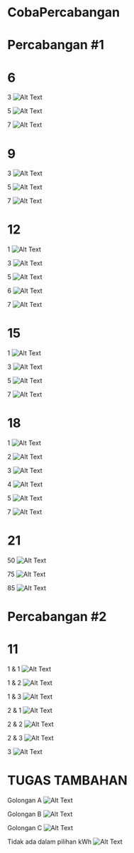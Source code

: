 # CobaPercabangan
# Percabangan #1
# 6

3
![Alt Text](https://github.com/necha28/CobaPercabangan/blob/master/capture1.PNG)

5
![Alt Text](https://github.com/necha28/CobaPercabangan/blob/master/capture2.PNG)

7
![Alt Text](https://github.com/necha28/CobaPercabangan/blob/master/capture3.PNG)

# 9

3
![Alt Text](https://github.com/necha28/CobaPercabangan/blob/master/capture4.PNG)

5
![Alt Text](https://github.com/necha28/CobaPercabangan/blob/master/capture5.PNG)

7
![Alt Text](https://github.com/necha28/CobaPercabangan/blob/master/capture6.PNG)

# 12

1
![Alt Text](https://github.com/necha28/CobaPercabangan/blob/master/capture7.png)

3
![Alt Text](https://github.com/necha28/CobaPercabangan/blob/master/capture8.png)

5
![Alt Text](https://github.com/necha28/CobaPercabangan/blob/master/capture9.png)

6
![Alt Text](https://github.com/necha28/CobaPercabangan/blob/master/capture10.png)

7
![Alt Text](https://github.com/necha28/CobaPercabangan/blob/master/capture11.png)

# 15

1
![Alt Text](https://github.com/necha28/CobaPercabangan/blob/master/capture12.png)

3
![Alt Text](https://github.com/necha28/CobaPercabangan/blob/master/capture13.png)

5
![Alt Text](https://github.com/necha28/CobaPercabangan/blob/master/capture14.png)

7
![Alt Text](https://github.com/necha28/CobaPercabangan/blob/master/capture15.png)

# 18

1
![Alt Text](https://github.com/necha28/CobaPercabangan/blob/master/capture16.png)

2
![Alt Text](https://github.com/necha28/CobaPercabangan/blob/master/capture17.png)

3
![Alt Text](https://github.com/necha28/CobaPercabangan/blob/master/capture18.png)

4
![Alt Text](https://github.com/necha28/CobaPercabangan/blob/master/capture19.png)

5
![Alt Text](https://github.com/necha28/CobaPercabangan/blob/master/capture20.png)

7
![Alt Text](https://github.com/necha28/CobaPercabangan/blob/master/capture21.png)

# 21

50
![Alt Text](https://github.com/necha28/CobaPercabangan/blob/master/capture22.png)

75
![Alt Text](https://github.com/necha28/CobaPercabangan/blob/master/capture23.png)

85
![Alt Text](https://github.com/necha28/CobaPercabangan/blob/master/capture24.png)

# Percabangan #2
# 11

1 & 1
![Alt Text](https://github.com/necha28/CobaPercabangan/blob/master/Capture25.PNG)

1 & 2
![Alt Text](https://github.com/necha28/CobaPercabangan/blob/master/Capture26.PNG)

1 & 3
![Alt Text](https://github.com/necha28/CobaPercabangan/blob/master/Capture27.PNG)

2 & 1
![Alt Text](https://github.com/necha28/CobaPercabangan/blob/master/Capture28.PNG)

2 & 2
![Alt Text](https://github.com/necha28/CobaPercabangan/blob/master/Capture29.PNG)

2 & 3
![Alt Text](https://github.com/necha28/CobaPercabangan/blob/master/Capture30.PNG)

3
![Alt Text](https://github.com/necha28/CobaPercabangan/blob/master/Capture31.PNG)

# TUGAS TAMBAHAN
Golongan A
![Alt Text](https://github.com/necha28/CobaPercabangan/blob/master/Capture32.PNG)

Golongan B
![Alt Text](https://github.com/necha28/CobaPercabangan/blob/master/Capture33.PNG)

Golongan C
![Alt Text](https://github.com/necha28/CobaPercabangan/blob/master/Capture34.PNG)

Tidak ada dalam pilihan kWh
![Alt Text](https://github.com/necha28/CobaPercabangan/blob/master/Capture35.PNG)
